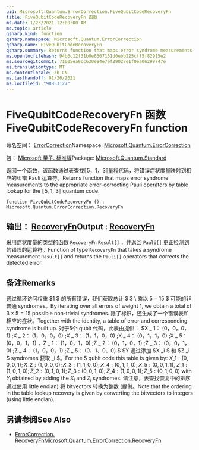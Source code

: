 ```yaml
---
uid: Microsoft.Quantum.ErrorCorrection.FiveQubitCodeRecoveryFn
title: FiveQubitCodeRecoveryFn 函数
ms.date: 1/23/2021 12:00:00 AM
ms.topic: article
qsharp.kind: function
qsharp.namespace: Microsoft.Quantum.ErrorCorrection
qsharp.name: FiveQubitCodeRecoveryFn
qsharp.summary: Returns function that maps error syndrome measurements to the appropriate error-correcting Pauli operators by table lookup for the ⟦5, 1, 3⟧ quantum code.
ms.openlocfilehash: 94b6c12f31b0e6367151d0ebb225cff5f82915e2
ms.sourcegitcommit: 71605ea9cc630e84e7ef29027e1f0ea06299747e
ms.translationtype: MT
ms.contentlocale: zh-CN
ms.lasthandoff: 01/26/2021
ms.locfileid: "98853127"
---
```

# <a name="fivequbitcoderecoveryfn-function"></a><span data-ttu-id="4955a-102">FiveQubitCodeRecoveryFn 函数</span><span class="sxs-lookup"><span data-stu-id="4955a-102">FiveQubitCodeRecoveryFn function</span></span>

<span data-ttu-id="4955a-103">命名空间： [ErrorCorrection](xref:Microsoft.Quantum.ErrorCorrection)</span><span class="sxs-lookup"><span data-stu-id="4955a-103">Namespace: [Microsoft.Quantum.ErrorCorrection](xref:Microsoft.Quantum.ErrorCorrection)</span></span>

<span data-ttu-id="4955a-104">包： [Microsoft 量子. 标准版](https://nuget.org/packages/Microsoft.Quantum.Standard)</span><span class="sxs-lookup"><span data-stu-id="4955a-104">Package: [Microsoft.Quantum.Standard](https://nuget.org/packages/Microsoft.Quantum.Standard)</span></span>


<span data-ttu-id="4955a-105">返回一个函数，该函数通过表查找⟦5，1，3⟧量程代码，将错误症状度量映射到相应的纠错 Pauli 运算符。</span><span class="sxs-lookup"><span data-stu-id="4955a-105">Returns function that maps error syndrome measurements to the appropriate error-correcting Pauli operators by table lookup for the ⟦5, 1, 3⟧ quantum code.</span></span>

```qsharp
function FiveQubitCodeRecoveryFn () : Microsoft.Quantum.ErrorCorrection.RecoveryFn
```


## <a name="output--recoveryfn"></a><span data-ttu-id="4955a-106">输出： [RecoveryFn](xref:Microsoft.Quantum.ErrorCorrection.RecoveryFn)</span><span class="sxs-lookup"><span data-stu-id="4955a-106">Output : [RecoveryFn](xref:Microsoft.Quantum.ErrorCorrection.RecoveryFn)</span></span>

<span data-ttu-id="4955a-107">采用症状度量的类型的函数 `RecoveryFn` `Result[]` ，并返回 `Pauli[]` 更正检测到的错误的运算符。</span><span class="sxs-lookup"><span data-stu-id="4955a-107">Function of type `RecoveryFn` that takes a syndrome measurement `Result[]` and returns the `Pauli[]` operators that corrects the detected error.</span></span>

## <a name="remarks"></a><span data-ttu-id="4955a-108">备注</span><span class="sxs-lookup"><span data-stu-id="4955a-108">Remarks</span></span>

<span data-ttu-id="4955a-109">通过循环访问权重 $1 $ 的所有错误，我们获取总计 $ 3 \ 乘以 5 = 15 $ 可能的非普通 syndromes。</span><span class="sxs-lookup"><span data-stu-id="4955a-109">By iterating over all errors of weight $1$, we obtain a total of $3\times 5=15$ possible non-trivial syndromes.</span></span>
<span data-ttu-id="4955a-110">除了标识，还生成了一个错误表和相应的症状。</span><span class="sxs-lookup"><span data-stu-id="4955a-110">Together with the identity, a table of error and corresponding syndrome is built up.</span></span> <span data-ttu-id="4955a-111">对于5个 qubit 代码，此表由提供： $X \_ 1： (0，0，0，1) ;X \_ 2： (1，0，0，0) ;X \_ 3： (1，1，0，0) ;X \_ 4： (0，1，1，0) ;X \_ 5： (0，0，1，1) $，$Z \_ 1： (1，0，1，0) ;Z \_ 2： (0，1，0，1) ;Z \_ 3： (0，0，1，0) ;Z \_ 4： (1，0，0，1) ;Z \_ 5： (0、1、0、0) $ $Y 通过添加 $X _i $ 和 $Z _i $ syndromes 获取 _i $。</span><span class="sxs-lookup"><span data-stu-id="4955a-111">For the 5 qubit code this table is given by: $X\_1: (0,0,0,1); X\_2: (1,0,0,0); X\_3: (1,1,0,0); X\_4: (0,1,1,0); X\_5: (0,0,1,1)$, $Z\_1: (1,0,1,0); Z\_2: (0,1,0,1); Z\_3: (0,0,1,0); Z\_4: (1,0,0,1); Z\_5: (0,1,0,0)$ with $Y_i$ obtained by adding the $X_i$ and $Z_i$ syndromes.</span></span> <span data-ttu-id="4955a-112">请注意，表查找恢复中的排序通过使用 little endian) 将 bitvectors 转换为整数 (提供。</span><span class="sxs-lookup"><span data-stu-id="4955a-112">Note that the ordering in the table lookup recovery is given by converting the bitvectors to integers (using little endian).</span></span>

## <a name="see-also"></a><span data-ttu-id="4955a-113">另请参阅</span><span class="sxs-lookup"><span data-stu-id="4955a-113">See Also</span></span>

- [<span data-ttu-id="4955a-114">ErrorCorrection. RecoveryFn</span><span class="sxs-lookup"><span data-stu-id="4955a-114">Microsoft.Quantum.ErrorCorrection.RecoveryFn</span></span>](xref:Microsoft.Quantum.ErrorCorrection.RecoveryFn)